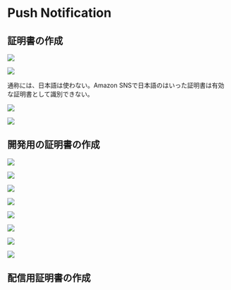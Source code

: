 # Push Notification

## 証明書の作成

![](./img/push001.png)

![](./img/push002.png)

通称には、日本語は使わない。Amazon SNSで日本語のはいった証明書は有効な証明書として識別できない。

![](./img/push003.png)

![](./img/push004.png)

## 開発用の証明書の作成

![](./img/push005.png)

![](./img/push006.png)

![](./img/push007.png)

![](./img/push008.png)

![](./img/push009.png)

![](./img/push010.png)

![](./img/push011.png)

![](./img/push012.png)

## 配信用証明書の作成


